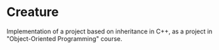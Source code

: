 # Creature
Implementation of a project based on inheritance in C++, as a project in "Object-Oriented Programming" course.

